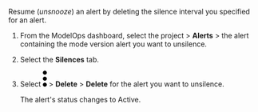 Resume (*unsnooze*) an alert by deleting the silence interval you specified for an alert.

1.  From the ModelOps dashboard, select the project > **Alerts** > the alert containing the mode version alert you want to unsilence.


1.  Select the **Silences** tab.


1.  Select ![kebab menu](Images/zsz1597101912145.svg) > **Delete** > **Delete** for the alert you want to unsilence.

    The alert's status changes to Active.



